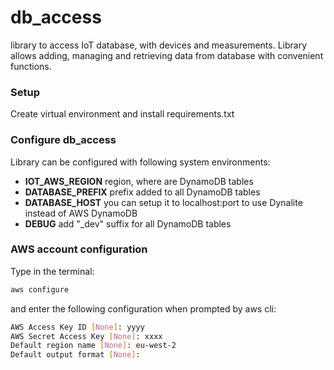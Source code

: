 # db_access
library to access IoT database, with devices and measurements.
Library allows adding, managing and retrieving data from database with convenient functions.


### Setup
Create virtual environment and install requirements.txt

### Configure db_access
Library can be configured with following system environments:
* **IOT_AWS_REGION** region, where are DynamoDB tables 
* **DATABASE_PREFIX** prefix added to all DynamoDB tables
* **DATABASE_HOST** you can setup it to localhost:port to use Dynalite instead of AWS DynamoDB
* **DEBUG** add "_dev" suffix for all DynamoDB tables

### AWS account configuration
Type in the terminal:
``` bash
aws configure
```
and enter the following configuration when prompted by aws cli:
```bash
AWS Access Key ID [None]: yyyy
AWS Secret Access Key [None]: xxxx
Default region name [None]: eu-west-2
Default output format [None]:
```


